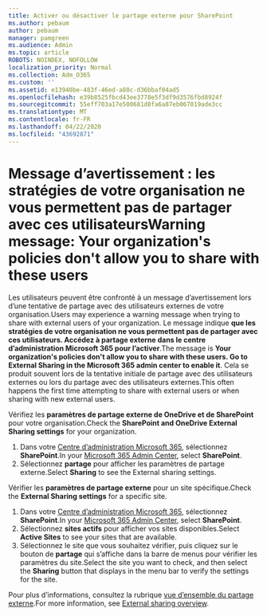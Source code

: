 ```yaml
---
title: Activer ou désactiver le partage externe pour SharePoint
ms.author: pebaum
author: pebaum
manager: pamgreen
ms.audience: Admin
ms.topic: article
ROBOTS: NOINDEX, NOFOLLOW
localization_priority: Normal
ms.collection: Adm_O365
ms.custom: ''
ms.assetid: e13940be-483f-46ed-a88c-d36bbaf04ad5
ms.openlocfilehash: e39b8525fbcd43ee3778e5f3df9d3576fbd8924f
ms.sourcegitcommit: 55eff703a17e500681d8fa6a87eb067019ade3cc
ms.translationtype: MT
ms.contentlocale: fr-FR
ms.lasthandoff: 04/22/2020
ms.locfileid: "43692871"
---
```

# <a name="warning-message-your-organizations-policies-dont-allow-you-to-share-with-these-users"></a><span data-ttu-id="b3a0f-102">Message d’avertissement : les stratégies de votre organisation ne vous permettent pas de partager avec ces utilisateurs</span><span class="sxs-lookup"><span data-stu-id="b3a0f-102">Warning message: Your organization's policies don't allow you to share with these users</span></span>

<span data-ttu-id="b3a0f-103">Les utilisateurs peuvent être confronté à un message d’avertissement lors d’une tentative de partage avec des utilisateurs externes de votre organisation.</span><span class="sxs-lookup"><span data-stu-id="b3a0f-103">Users may experience a warning message when trying to share with external users of your organization.</span></span> <span data-ttu-id="b3a0f-104">Le message indique **que les stratégies de votre organisation ne vous permettent pas de partager avec ces utilisateurs. Accédez à partage externe dans le centre d’administration Microsoft 365 pour l’activer**.</span><span class="sxs-lookup"><span data-stu-id="b3a0f-104">The message is **Your organization's policies don't allow you to share with these users. Go to External Sharing in the Microsoft 365 admin center to enable it**.</span></span> <span data-ttu-id="b3a0f-105">Cela se produit souvent lors de la tentative initiale de partage avec des utilisateurs externes ou lors du partage avec des utilisateurs externes.</span><span class="sxs-lookup"><span data-stu-id="b3a0f-105">This often happens the first time attempting to share with external users or when sharing with new external users.</span></span>

<span data-ttu-id="b3a0f-106">Vérifiez les **paramètres de partage externe de OneDrive et de SharePoint** pour votre organisation.</span><span class="sxs-lookup"><span data-stu-id="b3a0f-106">Check the **SharePoint and OneDrive External Sharing settings** for your organization.</span></span>

1. <span data-ttu-id="b3a0f-107">Dans votre [Centre d’administration Microsoft 365](https://admin.microsoft.com/AdminPortal/Home#/homepage">https://admin.microsoft.com/), sélectionnez **SharePoint**.</span><span class="sxs-lookup"><span data-stu-id="b3a0f-107">In your [Microsoft 365 Admin Center](https://admin.microsoft.com/AdminPortal/Home#/homepage">https://admin.microsoft.com/), select **SharePoint**.</span></span>
3. <span data-ttu-id="b3a0f-108">Sélectionnez **partage** pour afficher les paramètres de partage externe.</span><span class="sxs-lookup"><span data-stu-id="b3a0f-108">Select **Sharing** to see the External sharing settings.</span></span>

<span data-ttu-id="b3a0f-109">Vérifier les **paramètres de partage externe** pour un site spécifique.</span><span class="sxs-lookup"><span data-stu-id="b3a0f-109">Check the **External Sharing settings** for a specific site.</span></span>

1. <span data-ttu-id="b3a0f-110">Dans votre [Centre d’administration Microsoft 365](https://admin.microsoft.com/AdminPortal/Home#/homepage">https://admin.microsoft.com/), sélectionnez **SharePoint**.</span><span class="sxs-lookup"><span data-stu-id="b3a0f-110">In your [Microsoft 365 Admin Center](https://admin.microsoft.com/AdminPortal/Home#/homepage">https://admin.microsoft.com/), select **SharePoint**.</span></span>
2. <span data-ttu-id="b3a0f-111">Sélectionnez **sites actifs** pour afficher vos sites disponibles.</span><span class="sxs-lookup"><span data-stu-id="b3a0f-111">Select **Active Sites** to see your sites that are available.</span></span>
3. <span data-ttu-id="b3a0f-112">Sélectionnez le site que vous souhaitez vérifier, puis cliquez sur le bouton de **partage** qui s’affiche dans la barre de menus pour vérifier les paramètres du site.</span><span class="sxs-lookup"><span data-stu-id="b3a0f-112">Select the site you want to check, and then select the **Sharing** button that displays in the menu bar to verify the settings for the site.</span></span>

<span data-ttu-id="b3a0f-113">Pour plus d’informations, consultez la rubrique [vue d’ensemble du partage externe](https://docs.microsoft.com/sharepoint/external-sharing-overview).</span><span class="sxs-lookup"><span data-stu-id="b3a0f-113">For more information, see [External sharing overview](https://docs.microsoft.com/sharepoint/external-sharing-overview).</span></span>